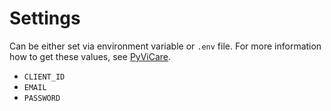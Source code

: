 
# Settings

Can be either set via environment variable or `.env` file.
For more information how to get these values, see
[PyViCare](https://github.com/somm15/PyViCare#prerequisites).

* `CLIENT_ID`
* `EMAIL`
* `PASSWORD`
